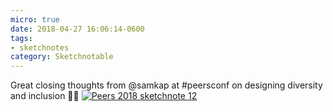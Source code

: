 ```yaml
---
micro: true
date: 2018-04-27 16:06:14-0600
tags:
- sketchnotes
category: Sketchnotable
---
```


Great closing thoughts from @samkap at #peersconf on designing diversity and inclusion ✍🏼 [![Peers 2018 sketchnote 12](https://media.bennorris.org/images/sketchnotable/uploads/2018/f83ea6628c.jpg)](https://media.bennorris.org/images/sketchnotable/uploads/2018/f83ea6628c.jpg)